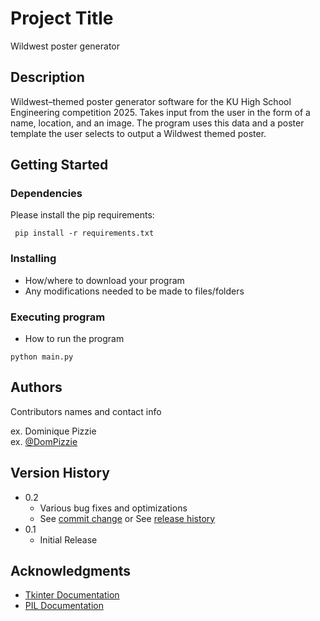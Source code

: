  
 
# Project Title
 
Wildwest poster generator
 
## Description
 
Wildwest–themed poster generator software for the KU High School Engineering competition 2025. Takes input from the user in the form of a name, location, and an image. The program uses this data and a poster template the user selects to output a Wildwest themed poster.  
 
## Getting Started
 
### Dependencies
 
Please install the pip requirements:
 
```
 pip install -r requirements.txt
```

### Installing
 
* How/where to download your program
* Any modifications needed to be made to files/folders 
 
### Executing program
 
* How to run the program

```
python main.py
```

 
## Authors
 
Contributors names and contact info
 
ex. Dominique Pizzie  
ex. [@DomPizzie](https://twitter.com/dompizzie)
 
## Version History
 
* 0.2
    * Various bug fixes and optimizations
    * See [commit change]() or See [release history]()
* 0.1
    * Initial Release

 
## Acknowledgments

* [Tkinter Documentation](https://docs.python.org/3/library/tk.html)
* [PIL Documentation](https://pillow.readthedocs.io/en/stable/)

